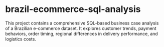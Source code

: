 # brazil-ecommerce-sql-analysis
 This project contains a comprehensive SQL-based business case analysis of a Brazilian e-commerce dataset. It explores customer trends, payment behaviors, order timing, regional differences in delivery performance, and logistics costs.
